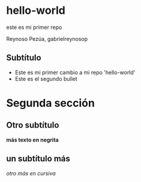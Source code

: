 # hello-world
este es mi primer repo

Reynoso Pezúa, gabrielreynosop

## Subtítulo

- Este es mi primer cambio a mi repo 'hello-world'
- Este es el segundo bullet

# Segunda sección

## Otro subtítulo

**más texto en negrita**

## un subtítulo más

*otro más en cursiva*